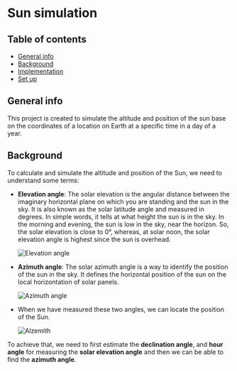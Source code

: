 # Sun simulation

## Table of contents
* [General info](#general-info)
* [Background](#background)
* [Implementation](#Implementation)
* [Set up](#setup)

## General info
This project is created to simulate the altitude and position of the sun base on the coordinates of a location on Earth at a specific time in a day of a year.

## Background
To calculate and simulate the altitude and position of the Sun, we need to understand some terms:
* **Elevation angle**: The solar elevation is the angular distance between the imaginary horizontal plane on which you are standing and the sun in the sky. It is also known as the solar latitude angle and measured in degrees. In simple words, it tells at what height the sun is in the sky. In the morning and evening, the sun is low in the sky, near the horizon. So, the solar elevation is close to 0°, whereas, at solar noon, the solar elevation angle is highest since the sun is overhead.

  ![Elevation angle](https://solarsena.wpengine.com/wp-content/uploads/2021/04/solar-elevation-angle-noon-morning-evening.png)
* **Azimuth angle**: The solar azimuth angle is a way to identify the position of the sun in the sky. It defines the horizontal position of the sun on the local horizontation of solar panels.

  ![Azimuth angle](https://solarsena.wpengine.com/wp-content/uploads/2021/04/solar-azimuth-angle-direction.png)

* When we have measured these two angles, we can locate the position of the Sun.

  ![Alzemith](https://keisan.casio.com/keisan/lib/real/system/2006/1224682277/anglefigure.gif)

To achieve that, we need to first estimate the **declination angle**, and **hour angle** for measuring the **solar elevation angle** and then we can be able to find the **azimuth angle**.
